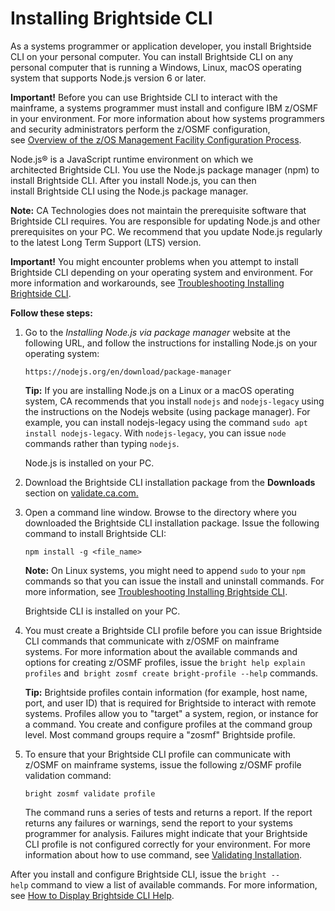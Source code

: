 # Installing Brightside CLI
As a systems programmer or application developer, you install Brightside
CLI on your personal computer. You can install Brightside CLI on any
personal computer that is running a Windows, Linux, macOS operating
system that supports Node.js version 6 or
later.

**Important!** Before you can use Brightside CLI to interact with the
mainframe, a systems programmer must install and configure IBM z/OSMF in
your environment. For more information about how systems programmers and
security administrators perform the z/OSMF configuration, see [Overview of the z/OS Management Facility Configuration Process](cli-overviewzosmfconfig.md).

Node.js® is a JavaScript runtime environment on which we
architected Brightside CLI. You use the Node.js package manager (npm)
to install Brightside CLI. After you install Node.js, you can then
install Brightside CLI using the Node.js package
manager. 


**Note:** CA Technologies does not maintain the prerequisite
software that Brightside CLI requires. You are responsible
for updating Node.js and other prerequisites on your PC. We recommend
that you update Node.js regularly to the latest Long Term Support (LTS)
version.

**Important!** You might encounter problems when you attempt to install
Brightside CLI depending on your operating system and
environment. For more information and workarounds, see [Troubleshooting Installing Brightside CLI](cli-troubleshootinginstallingcli.md).

**Follow these steps:**

1.  Go to the *Installing Node.js via package manager* website at
    the following URL, and follow the instructions for installing
    Node.js on your operating
    system:
    
    ```https://nodejs.org/en/download/package-manager```

    **Tip:** If you are installing Node.js on a Linux or a macOS
    operating system, CA recommends that you install `nodejs` and
    `nodejs-legacy` using the instructions on the Nodejs website (using
    package manager). For example, you can install nodejs-legacy using
    the command `sudo apt install nodejs-legacy`. With `nodejs-legacy`,
    you can issue `node` commands rather than typing
    `nodejs`.
    
    Node.js is installed on your PC.

2.  Download the Brightside CLI installation package from the
    **Downloads** section on [validate.ca.com.](https://validate.ca.com/project/version/item.html?cap=13283cc32fd9439c85aeb18bba4ac1f6&arttypeid=%7B4109d6e9-6c06-448b-8eb2-6601a5616391%7D&artid=%7B5ACC31C0-2176-437F-B06B-8C572D48C76C%7D)

3.  Open a command line window. Browse to the directory where you
    downloaded the Brightside CLI installation package. Issue the
    following command to install Brightside
    CLI:
    
    ```npm install -g <file_name>```
    
    **Note:** On Linux systems, you might need to append `sudo` to your
    `npm` commands so that you can issue the install and uninstall
    commands. For more information, see [Troubleshooting Installing Brightside CLI](cli-troubleshootinginstallingcli.md).
    
    Brightside CLI is installed on your PC.

4.  You must create a Brightside CLI profile before you can issue
    Brightside CLI commands that communicate with z/OSMF on mainframe
    systems. For more information about the available
    commands and options for creating z/OSMF profiles, issue the `bright help explain profiles` and  `bright zosmf create bright-profile --help` commands.
    
    **Tip:** Brightside profiles contain information (for example, host
    name, port, and user ID) that is required for Brightside to interact
    with remote systems. Profiles allow you to "target" a system,
    region, or instance for a command. You create and configure profiles
    at the command group level. Most command groups require a "zosmf"
    Brightside profile.    

5.  <span>To ensure that your Brightside CLI profile can communicate
    with z/OSMF on mainframe systems, issue the following z/OSMF profile
    validation command:    
   
    ```bright zosmf validate profile```
        
    The command runs a series of tests and returns a report. If the
    report returns any failures or warnings, send the report to your
    systems programmer for analysis. Failures might indicate that your
    Brightside CLI profile is not configured correctly for your
    environment. For more information about how to use command,
    see [Validating Installation](cli-validateInstallation.md).

After you install and configure Brightside CLI, issue the `bright --help` command to view a list of available commands. For more
information, see [How to Display Brightside CLI Help](cli-howtodisplaybrightsidehelp.md).
